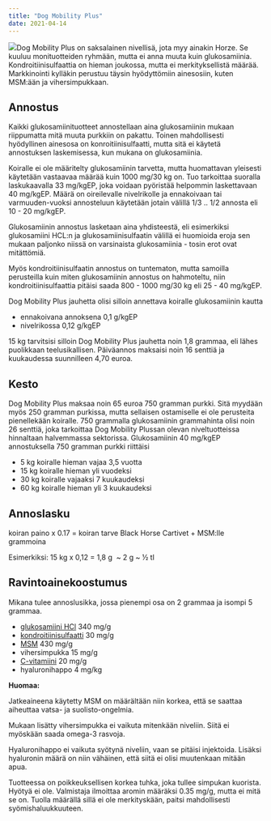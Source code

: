```yaml
---
title: "Dog Mobility Plus"
date: 2021-04-14
---
```


[![](images/dog-mobility-plus-250x250.jpg)](https://www.katiska.eu/wp-content/uploads/2021/04/dog-mobility-plus.jpg)Dog Mobility Plus on saksalainen nivellisä, jota myy ainakin Horze. Se kuuluu monituotteiden ryhmään, mutta ei anna muuta kuin glukosamiinia. Kondroitiinisulfaattia on hieman joukossa, mutta ei merkityksellistä määrää. Markkinointi kylläkin perustuu täysin hyödyttömiin ainesosiin, kuten MSM:ään ja vihersimpukkaan.

## Annostus

Kaikki glukosamiinituotteet annostellaan aina glukosamiinin mukaan riippumatta mitä muuta purkkiin on pakattu. Toinen mahdollisesti hyödyllinen ainesosa on konroitiinisulfaatti, mutta sitä ei käytetä annostuksen laskemisessa, kun mukana on glukosamiinia.

Koiralle ei ole määritelty glukosamiinin tarvetta, mutta huomattavan yleisesti käytetään vastaavaa määrää kuin 1000 mg/30 kg on. Tuo tarkoittaa suoralla laskukaavalla 33 mg/kgEP, joka voidaan pyöristää helpommin laskettavaan 40 mg/kgEP. Määrä on oireilevalle nivelrikolle ja ennakoivaan tai varmuuden-vuoksi annosteluun käytetään jotain välillä 1/3 .. 1/2 annosta eli 10 - 20 mg/kgEP.

Glukosamiinin annostus lasketaan aina yhdisteestä, eli esimerkiksi glukosamiini HCL:n ja glukosamiinisulfaatin välillä ei huomioida eroja sen mukaan paljonko niissä on varsinaista glukosamiinia - tosin erot ovat mitättömiä.

Myös kondroitiinisulfaatin annostus on tuntematon, mutta samoilla perusteilla kuin miten glukosamiinin annostus on hahmoteltu, niin kondroitiinisulfaattia pitäisi saada 800 - 1000 mg/30 kg eli 25 - 40 mg/kgEP.

Dog Mobility Plus jauhetta olisi silloin annettava koiralle glukosamiinin kautta

- ennakoivana annoksena 0,1 g/kgEP
- nivelrikossa 0,12 g/kgEP

15 kg tarvitsisi silloin Dog Mobility Plus jauhetta noin 1,8 grammaa, eli lähes puolikkaan teelusikallisen. Päiväannos maksaisi noin 16 senttiä ja kuukaudessa suunnilleen 4,70 euroa.

## Kesto

Dog Mobility Plus maksaa noin 65 euroa 750 gramman purkki. Sitä myydään myös 250 gramman purkissa, mutta sellaisen ostamiselle ei ole perusteita pienellekään koiralle. 750 grammalla glukosamiinin grammahinta olisi noin 26 senttiä, joka tarkoittaa Dog Mobility Plussan olevan niveltuotteissa hinnaltaan halvemmassa sektorissa. Glukosamiinin 40 mg/kgEP annostuksella 750 gramman purkki riittäisi

- 5 kg koiralle hieman vajaa 3,5 vuotta
- 15 kg koiralle hieman yli vuodeksi
- 30 kg koiralle vajaaksi 7 kuukaudeksi
- 60 kg koiralle hieman yli 3 kuukaudeksi

## Annoslasku

koiran paino x 0.17 = koiran tarve Black Horse Cartivet + MSM:lle grammoina

Esimerkiksi: 15 kg x 0,12 = 1,8 g  ~ 2 g ~ ½ tl

## Ravintoainekoostumus

Mikana tulee annoslusikka, jossa pienempi osa on 2 grammaa ja isompi 5 grammaa.

- [glukosamiini HCl](https://www.katiska.eu/tieto/koira-nivelet/glukosamiini-koiralle/) 340 mg/g
- [kondroitiinisulfaatti](https://www.katiska.eu/tieto/koira-nivelet/kondroitiinisulfaatti/) 30 mg/g
- [MSM](https://www.katiska.eu/tieto/koira-nivelet/msm/) 430 mg/g
- vihersimpukka 15 mg/g
- [C-vitamiini](https://www.katiska.eu/tieto/c-vitamiini/c-vitamiini/) 20 mg/g
- hyaluronihappo 4 mg/kg

**Huomaa:**

Jatkeaineena käytetty MSM on määrältään niin korkea, että se saattaa aiheuttaa vatsa- ja suolisto-ongelmia.

Mukaan lisätty vihersimpukka ei vaikuta mitenkään niveliin. Siitä ei myöskään saada omega-3 rasvoja.

Hyaluronihappo ei vaikuta syötynä niveliin, vaan se pitäisi injektoida. Lisäksi hyaluronin määrä on niin vähäinen, että siitä ei olisi muutenkaan mitään apua.

Tuotteessa on poikkeuksellisen korkea tuhka, joka tullee simpukan kuorista. Hyötyä ei ole. Valmistaja ilmoittaa aromin määräksi 0.35 mg/g, mutta ei mitä se on. Tuolla määrällä sillä ei ole merkityskään, paitsi mahdollisesti syömishaluukkuuteen.
